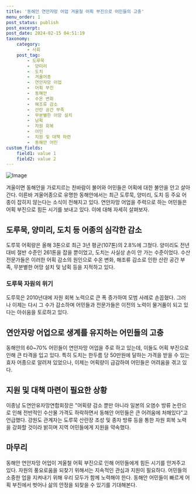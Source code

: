 ```yaml
---
title: '동해안 연안자망 어업 겨울철 어획 부진으로 어민들의 고충'
menu_order: 1
post_status: publish
post_excerpt: 
post_date: 2024-02-15 04:51:19
taxonomy:
    category:
        - 사회
    post_tag:
        - 도루묵
        -  양미리
        -  도치
        -  겨울어종
        -  연안자망 어업
        -  어획 부진
        -  동해안
        -  수온 변화
        -  해조류 감소
        -  산란 공간 부족
        -  무분별한 어망 설치
        -  남획
        -  자원 회복
        -  어민
        -  지원 및 대책 마련
        -  동해안 어민
custom_fields:
    field1: value 1
    field2: value 2
---
```


![Image](https://imgnews.pstatic.net/image/087/2024/02/14/0001025790_001_20240214000224773.jpg?type=w647)

겨울이면 동해안을 가로지르는 찬바람이 불어와 어민들은 어획에 대한 불안을 안고 살아간다. 이른바 겨울어종으로 유명한 동해안에서는 최근 도루묵, 양미리, 도치 등 주요 어종이 잡히지 않는다는 소식이 전해지고 있다. 연안자망 어업을 주력으로 하는 어민들은 어획 부진으로 힘든 시기를 보내고 있다. 이에 대해 자세히 살펴보자.
## 도루묵, 양미리, 도치 등 어종의 심각한 감소
도루묵 어획량은 올해 3톤으로 최근 3년 평균(107톤)의 2.8%에 그쳤다. 양미리도 전년 대비 절반 수준인 261톤을 잡을 뿐이었고, 도치는 사실상 손이 안 가는 수준이었다. 수산 전문가들은 이러한 어획 감소의 원인으로 수온 변화, 해조류 감소로 인한 산란 공간 부족, 무분별한 어망 설치 및 남획 등을 지적하고 있다.
### 도루묵 자원의 위기
도루묵은 2010년대에 자원 회복 노력으로 큰 폭 증가하여 모범 사례로 손꼽혔다. 그러나 이제는 다시 그 수가 감소하며 어민들과 전문가들은 이전의 노력이 물거품이 되고 있다는 아쉬움을 토로하고 있다.
## 연안자망 어업으로 생계를 유지하는 어민들의 고충
동해안의 60~70% 어민들이 연안자망 어업을 주로 하고 있는데, 이들도 어획 부진으로 인해 큰 타격을 입고 있다. 특히 도치는 한두름 당 50만원에 달하는 가격을 받을 수 있는 효자 어종으로 알려져 있었으나, 이제는 어획량이 급감하여 어민들은 어려움을 겪고 있다.
## 지원 및 대책 마련이 필요한 상황
이종남 도연안유자망연합회장은 "어획량 감소 뿐만 아니라 일본의 오염수 방류 논란으로 인해 전반적인 수산물 가격도 하락하면서 동해안 어민들은 큰 어려움에 처해있다"고 언급했다. 강원도 관계자는 도루묵 산란장 조성 및 종자 방류 등을 통한 자원 회복 노력을 강화할 것이라 밝히며 지역 어민들에게 지원을 약속했다.
## 마무리
동해안 연안자망 어업이 겨울철 어획 부진으로 인해 어민들에게 힘든 시기를 안겨주고 있다. 자원의 풍요로움을 되찾기 위해서는 지속적인 관심과 지원이 필요하다. 어민들의 소중한 업을 지켜내기 위해 우리 모두가 함께 노력해야 한다. 동해안 어민들이 빠르게 어획 부진에서 벗어나 삶의 안정을 되찾을 수 있기를 기대해본다.
